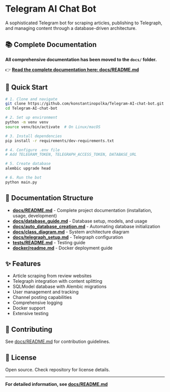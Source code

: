 # Telegram AI Chat Bot

A sophisticated Telegram bot for scraping articles, publishing to Telegraph, and managing content through a database-driven architecture.

## 📚 Complete Documentation

**All comprehensive documentation has been moved to the `docs/` folder.**

👉 **[Read the complete documentation here: docs/README.md](docs/README.md)**

## 🚀 Quick Start

```bash
# 1. Clone and navigate
git clone https://github.com/konstantinopolka/Telegram-AI-chat-bot.git
cd Telegram-AI-chat-bot

# 2. Set up environment
python -m venv venv
source venv/bin/activate  # On Linux/macOS

# 3. Install dependencies
pip install -r requirements/dev-requirements.txt

# 4. Configure .env file
# Add TELEGRAM_TOKEN, TELEGRAPH_ACCESS_TOKEN, DATABASE_URL

# 5. Create database
alembic upgrade head

# 6. Run the bot
python main.py
```

## 📖 Documentation Structure

- **[docs/README.md](docs/README.md)** - Complete project documentation (installation, usage, development)
- **[docs/database_guide.md](docs/database_guide.md)** - Database setup, models, and usage
- **[docs/auto_database_creation.md](docs/auto_database_creation.md)** - Automating database initialization
- **[docs/class_diagram.md](docs/class_diagram.md)** - System architecture diagram
- **[docs/telegraph_setup.md](docs/telegraph_setup.md)** - Telegraph configuration
- **[tests/README.md](tests/README.md)** - Testing guide
- **[docker/readme.md](docker/readme.md)** - Docker deployment guide

## ✨ Features

- Article scraping from review websites
- Telegraph integration with content splitting
- SQLModel database with Alembic migrations
- User management and tracking
- Channel posting capabilities
- Comprehensive logging
- Docker support
- Extensive testing

## 🤝 Contributing

See [docs/README.md](docs/README.md#-contributing) for contribution guidelines.

## 📜 License

Open source. Check repository for license details.

---

**For detailed information, see [docs/README.md](docs/README.md)**
